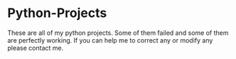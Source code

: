 # Python-Projects
 These are all of my python projects. Some of them failed and some of them are perfectly working. If you can help me to correct any or modify any please contact me.
